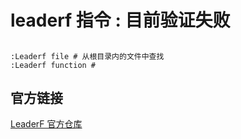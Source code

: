 # leaderf 指令 : 目前验证失败

##
```shell
:Leaderf file # 从根目录内的文件中查找
:Leaderf function #
```

## 官方链接
[LeaderF 官方仓库](https://github.com/Yggdroot/LeaderF)
